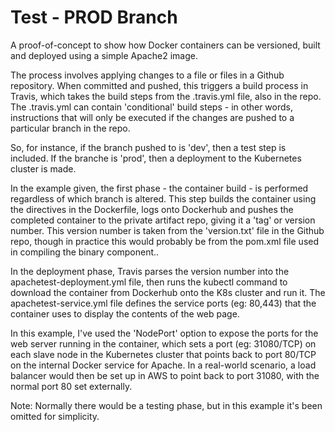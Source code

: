 Test - PROD Branch
===================

A proof-of-concept to show how Docker containers can be versioned, built and deployed using a simple Apache2 image.

The process involves applying changes to a file or files in a Github repository. When committed and pushed, this
triggers a build process in Travis, which takes the build steps from the .travis.yml file, also in the repo. The
.travis.yml can contain 'conditional' build steps - in other words, instructions that will only be executed if the
changes are pushed to a particular branch in the repo.

So, for instance, if the branch pushed to is 'dev', then a test step is included. If the branche is 'prod', then a
deployment to the Kubernetes cluster is made.

In the example given, the first phase - the container build - is performed regardless of which branch is altered. This
step builds the container using the directives in the Dockerfile, logs onto Dockerhub and pushes the completed container
to the private artifact repo, giving it a 'tag' or version number. This version number is taken from the 'version.txt'
file in the Github repo, though in practice this would probably be from the pom.xml file used in compiling the binary
component..

In the deployment phase, Travis parses the version number into the apachetest-deployment.yml file, then runs the 
kubectl command to download the container from Dockerhub onto the K8s cluster and run it. The apachetest-service.yml
file defines the service ports (eg: 80,443) that the container uses to display the contents of the web page.

In this example, I've used the 'NodePort' option to expose the ports for the web server running in the container,
which sets a port (eg: 31080/TCP) on each slave node in the Kubernetes cluster that points back to port 80/TCP on the
internal Docker service for Apache. In a real-world scenario, a load balancer would then be set up in AWS to point
back to port 31080, with the normal port 80 set externally.

Note: Normally there would be a testing phase, but in this example it's been omitted for simplicity.
